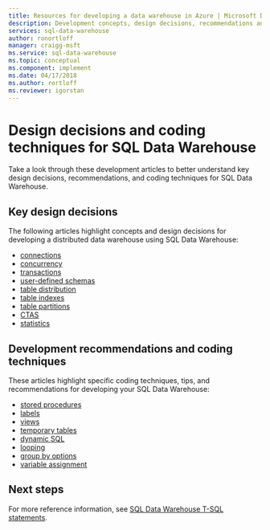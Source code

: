 ```yaml
---
title: Resources for developing a data warehouse in Azure | Microsoft Docs
description: Development concepts, design decisions, recommendations and coding techniques for SQL Data Warehouse.
services: sql-data-warehouse
author: ronortloff
manager: craigg-msft
ms.service: sql-data-warehouse
ms.topic: conceptual
ms.component: implement
ms.date: 04/17/2018
ms.author: rortloff
ms.reviewer: igorstan
---
```


# Design decisions and coding techniques for SQL Data Warehouse
Take a look through these development articles to better understand key design decisions, recommendations, and coding techniques for SQL Data Warehouse.

## Key design decisions
The following articles highlight concepts and design decisions for developing a distributed data warehouse using SQL Data Warehouse:

* [connections][connections]
* [concurrency][concurrency]
* [transactions][transactions]
* [user-defined schemas][user-defined schemas]
* [table distribution][table distribution]
* [table indexes][table indexes]
* [table partitions][table partitions]
* [CTAS][CTAS]
* [statistics][statistics]

## Development recommendations and coding techniques
These articles highlight specific coding techniques, tips, and recommendations for developing your SQL Data Warehouse:

* [stored procedures][stored procedures]
* [labels][labels]
* [views][views]
* [temporary tables][temporary tables]
* [dynamic SQL][dynamic SQL]
* [looping][looping]
* [group by options][group by options]
* [variable assignment][variable assignment]

## Next steps
For more reference information, see [SQL Data Warehouse T-SQL statements](sql-data-warehouse-reference-tsql-statements.md).

<!--Image references-->

<!--Article references-->
[concurrency]: ./resource-classes-for-workload-management.md
[connections]: ./sql-data-warehouse-connect-overview.md
[CTAS]: ./sql-data-warehouse-develop-ctas.md
[dynamic SQL]: ./sql-data-warehouse-develop-dynamic-sql.md
[group by options]: ./sql-data-warehouse-develop-group-by-options.md
[labels]: ./sql-data-warehouse-develop-label.md
[looping]: ./sql-data-warehouse-develop-loops.md
[statistics]: ./sql-data-warehouse-tables-statistics.md
[stored procedures]: ./sql-data-warehouse-develop-stored-procedures.md
[table distribution]: ./sql-data-warehouse-tables-distribute.md
[table indexes]: ./sql-data-warehouse-tables-index.md
[table partitions]: ./sql-data-warehouse-tables-partition.md
[temporary tables]: ./sql-data-warehouse-tables-temporary.md
[transactions]: ./sql-data-warehouse-develop-transactions.md
[user-defined schemas]: ./sql-data-warehouse-develop-user-defined-schemas.md
[variable assignment]: ./sql-data-warehouse-develop-variable-assignment.md
[views]: ./sql-data-warehouse-develop-views.md


<!--MSDN references-->
[renaming objects]: https://msdn.microsoft.com/library/mt631611.aspx

<!--Other Web references-->
